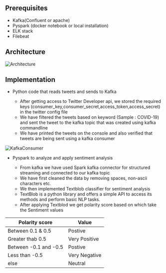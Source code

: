 ## Prerequisites

* Kafka(Confluent or apache)
* Pyspark (docker notebook or local installation)
* ELK stack
* Filebeat

## Architecture

![Architecture](https://user-images.githubusercontent.com/82575873/114900828-da6b8e00-9e31-11eb-946e-7d7e683bb7f3.png)

## Implementation

* Python code that reads tweets and sends to Kafka
 
  - After getting access to Twitter Developer api, we stored the required keys (consumer_key,consumer_secret,access_token,access_secret) in the twitter config file
  - We have filtered the tweets based on keyword (Sample : COVID-19) and sent the tweet to the kafka topic that was created using kafka commandline
  - We have printed the tweets on the console and also verified that tweets are being sent using a kafka consumer

![KafkaConsumer](https://user-images.githubusercontent.com/82575873/114902237-3e428680-9e33-11eb-8abd-75ce059ae291.JPG)

* Pyspark to analyze and apply sentiment analysis

  * From kafka we have used Spark kafka connector for structured streaming and connected to our kafka topic
  * We have first cleaned the data by removing spaces, non-ascii characters etc.
  * We then implemented Textblob classifier for sentiment analysis
  * TextBlob is a python library and offers a simple API to access its methods and perform basic NLP tasks. 
  * After applying Textblod we get polarity score based on which take the Sentiment values

Polarity score  | Value
------------- | -------------
Between 0.1 & 0.5   |  Postive
Greater thab 0.5          | Very Positive
Between -0.1 and -0.5 |  Postive
Less than -0.5        | Very Negative
else          |  Neutral


